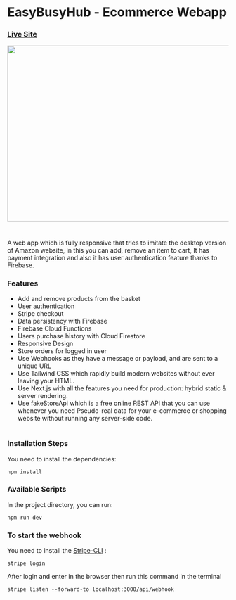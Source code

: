 # EasyBusyHub - Ecommerce Webapp

### [Live Site]()

<img style="text-align:center" src="https://user-images.githubusercontent.com/81709725/123828141-d7574880-d91e-11eb-87a2-adc6dd07ca1e.gif" width="600" height="400"/>

#

A web app which is fully responsive that tries to imitate the desktop version of Amazon website, in this you can add, remove an item to cart,
It has payment integration and also it has user authentication feature thanks to Firebase.

### Features

- Add and remove products from the basket
- User authentication
- Stripe checkout
- Data persistency with Firebase
- Firebase Cloud Functions
- Users purchase history with Cloud Firestore
- Responsive Design
- Store orders for logged in user
- Use Webhooks as they have a message or payload, and are sent to a unique URL
- Use Tailwind CSS which rapidly build modern websites without ever leaving your HTML.
- Use Next.js with all the features you need for production: hybrid static & server rendering.
- Use fakeStoreApi which is a free online REST API that you can use whenever you need Pseudo-real data for your e-commerce
  or shopping website without running any server-side code.

#

### Installation Steps

You need to install the dependencies:

```
npm install
```

### Available Scripts

In the project directory, you can run:

```
npm run dev
```

### To start the webhook

You need to install the [Stripe-CLI](https://github.com/stripe/stripe-cli/releases/latest) :

```
stripe login
```

After login and enter in the browser then run this command in the terminal

```
stripe listen --forward-to localhost:3000/api/webhook
```

